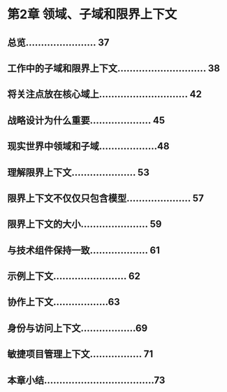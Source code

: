 # 第2章 领域、子域和限界上下文

## 总览....................... 37
## 工作中的子域和限界上下文............................. 38
## 将关注点放在核心域上............................. 42
## 战略设计为什么重要.................... 45
## 现实世界中领域和子域...................48
## 理解限界上下文..................... 53
## 限界上下文不仅仅只包含模型..................... 57
## 限界上下文的大小...................... 59
## 与技术组件保持一致................... 61
## 示例上下文........................ 62
## 协作上下文..................63
## 身份与访问上下文..................69
## 敏捷项目管理上下文................. 71
## 本章小结....................................73
